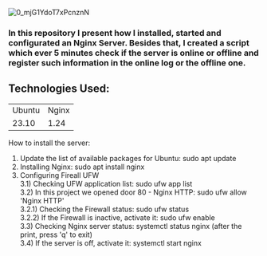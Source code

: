 ![0_mjG1YdoT7xPcnznN](https://github.com/user-attachments/assets/e7c93ab4-7bf5-47da-a98f-677128aeca31)
  
### In this repository I present how I installed, started and configurated an Nginx Server. Besides that, I created a script which ever 5 minutes check if the server is online or offline and register such information in the online log or the offline one. 


## Technologies Used:

<table>
 <tr>
   <td>Ubuntu</td>
   <td>Nginx</td>
 </tr>
 <tr>
   <td>23.10</td>
   <td>1.24</td>
 </tr>
  
</table>

How to install the server: 

1) Update the list of available packages for Ubuntu: sudo apt update
2) Installing Nginx: sudo apt install nginx
3) Configuring Fireall UFW<br>
3.1) Checking UFW application list: sudo ufw app list<br>
3.2) In this project we opened door 80 - Nginx HTTP: sudo ufw allow 'Nginx HTTP'<br>
3.2.1) Checking the Firewall status: sudo ufw status<br>
3.2.2) If the Firewall is inactive, activate it: sudo ufw enable<br>
3.3) Checking Nginx server status: systemctl status nginx (after the print, press 'q' to exit)<br>
3.4) If the server is off, activate it: systemctl start nginx<br>



